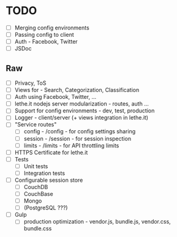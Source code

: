 # TODO

- [ ] Merging config environments
- [ ] Passing config to client
- [ ] Auth - Facebook, Twitter
- [ ] JSDoc

## Raw

- [ ] Privacy, ToS
- [ ] Views for - Search, Categorization, Classification
- [ ] Auth using Facebook, Twitter, ...
- [ ] lethe.it nodejs server modularization - routes, auth ...
- [ ] Support for config environments - dev, test, production
- [ ] Logger - client/server (+ views integration in lethe.it)
- [ ] "Service routes"
  - [ ] config - /config - for config settings sharing 
  - [ ] session - /session - for session inspection
  - [ ] limits - /limits - for API throttling limits
- [ ] HTTPS Certificate for lethe.it
- [ ] Tests
  - [ ] Unit tests
  - [ ] Integration tests
- [ ] Configurable session store 
  - [ ] CouchDB
  - [ ] CouchBase
  - [ ] Mongo
  - [ ] (PostgreSQL ???)
- [ ] Gulp 
  - [ ] production optimization - vendor.js, bundle.js, vendor.css, bundle.css
